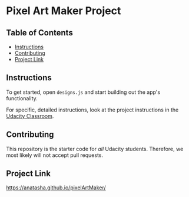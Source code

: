 # Pixel Art Maker Project

## Table of Contents

* [Instructions](#instructions)
* [Contributing](#contributing)
* [Project Link](#projectlink)

## Instructions

To get started, open `designs.js` and start building out the app's functionality.

For specific, detailed instructions, look at the project instructions in the [Udacity Classroom](https://classroom.udacity.com/me).

## Contributing

This repository is the starter code for _all_ Udacity students. Therefore, we most likely will not accept pull requests.

## Project Link
https://anatasha.github.io/pixelArtMaker/